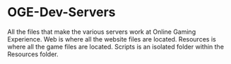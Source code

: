 # OGE-Dev-Servers
All the files that make the various servers work at Online Gaming Experience. Web is where all the website files are located. Resources is where all the game files are located. Scripts is an isolated folder within the Resources folder.
